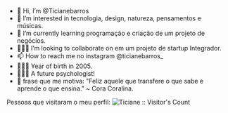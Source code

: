 - 👋 Hi, I’m @Ticianebarros
- 👀 I’m interested in tecnologia, design, natureza, pensamentos e músicas.
- 🌱 I’m currently learning programação e criação de um projeto de negócios.
- 👩🏽‍💻 I’m looking to collaborate on em um projeto de startup Integrador.
- 📫 How to reach me no instagram @ticianebarros_
- 💁🏽‍♀️ Year of birth in 2005.
- 👩🏽‍💼 A future psychologist!
- 📖 frase que me motiva: "Feliz aquele que transfere o que sabe e aprende o que ensina." ~ Cora Coralina.
<!---
Ticianebarros/Ticianebarros is a ✨ special ✨ repository because its `README.md` (this file) appears on your GitHub profile.
You can click the Preview link to take a look at your changes.
--->
Pessoas que visitaram o meu perfil: <img src="https://profile-counter.glitch.me/{Ticianebarros}/count.svg" alt="Ticiane :: Visitor's Count" />
